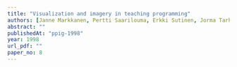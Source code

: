 ```yaml
---
title: "Visualization and imagery in teaching programming"
authors: [Janne Markkanen, Pertti Saarilouma, Erkki Sutinen, Jorma Tarhio]
abstract: ""
publishedAt: "ppig-1998"
year: 1998
url_pdf: ""
paper_no: 8
---
```

